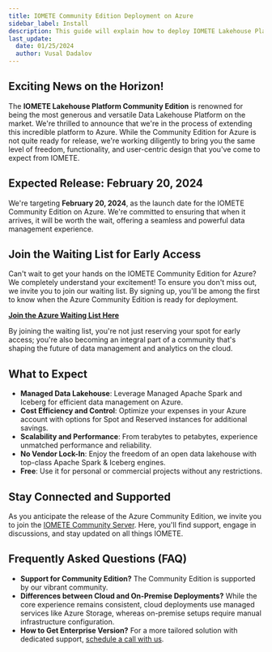 ```yaml
---
title: IOMETE Community Edition Deployment on Azure
sidebar_label: Install
description: This guide will explain how to deploy IOMETE Lakehouse Platform Community Edition on Microsoft Azure.
last_update:
  date: 01/25/2024
  author: Vusal Dadalov
---
```


## Exciting News on the Horizon!

The **IOMETE Lakehouse Platform Community Edition** is renowned for being the most generous and versatile Data Lakehouse Platform on the market. We're thrilled to announce that we're in the process of extending this incredible platform to Azure. While the Community Edition for Azure is not quite ready for release, we're working diligently to bring you the same level of freedom, functionality, and user-centric design that you've come to expect from IOMETE.

## Expected Release: February 20, 2024

We're targeting **February 20, 2024**, as the launch date for the IOMETE Community Edition on Azure. We're committed to ensuring that when it arrives, it will be worth the wait, offering a seamless and powerful data management experience.

## Join the Waiting List for Early Access

Can't wait to get your hands on the IOMETE Community Edition for Azure? We completely understand your excitement! To ensure you don't miss out, we invite you to join our waiting list. By signing up, you'll be among the first to know when the Azure Community Edition is ready for deployment.

**[Join the Azure Waiting List Here](https://form.typeform.com/to/E1phTrIm)**

By joining the waiting list, you're not just reserving your spot for early access; you're also becoming an integral part of a community that's shaping the future of data management and analytics on the cloud.

## What to Expect

- **Managed Data Lakehouse**: Leverage Managed Apache Spark and Iceberg for efficient data management on Azure.
- **Cost Efficiency and Control**: Optimize your expenses in your Azure account with options for Spot and Reserved instances for additional savings.
- **Scalability and Performance**: From terabytes to petabytes, experience unmatched performance and reliability.
- **No Vendor Lock-In**: Enjoy the freedom of an open data lakehouse with top-class Apache Spark & Iceberg engines.
- **Free**: Use it for personal or commercial projects without any restrictions.


## Stay Connected and Supported

As you anticipate the release of the Azure Community Edition, we invite you to join the [IOMETE Community Server](https://community.iomete.com). Here, you'll find support, engage in discussions, and stay updated on all things IOMETE.

## Frequently Asked Questions (FAQ)

- **Support for Community Edition?** The Community Edition is supported by our vibrant community.
- **Differences between Cloud and On-Premise Deployments?** While the core experience remains consistent, cloud deployments use managed services like Azure Storage, whereas on-premise setups require manual infrastructure configuration.
- **How to Get Enterprise Version?** For a more tailored solution with dedicated support, [schedule a call with us](https://calendly.com/iomete/iomete-discovery-call).